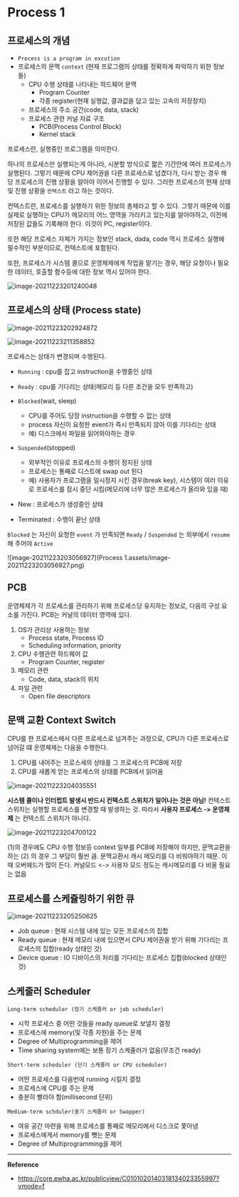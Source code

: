 # Process 1

## 프로세스의 개념

- `Process is a program in excution`
- 프로세스의 문맥 `context` (현재 프로그램의 상태를 정확하게 파악하기 위한 정보들)
  - CPU 수행 상태를 나타내는 하드웨어 문맥
    - Program Counter
    - 각종 register(현재 실행값, 결과값을 담고 있는 고속의 저장장치)
  - 프로세스의 주소 공간(code, data, stack)
  - 프로세스 관련 커널 자료 구조
    - PCB(Process Control Block)
    - Kernel stack

프로세스란, 실행중인 프로그램을 의미한다.

하나의 프로세스만 실행되는게 아니라, 시분할 방식으로 짧은 기간안에 여러 프로세스가 실행된다. 그렇기 때문에 CPU 제어권을 다른 프로세스로 넘겼다가, 다시 받는 경우 해당 프로세스의 진행 상황을 알아야 이어서 진행할 수 있다. 그러한 프로세스의 현재 상태 및 진행 상황을 `컨텍스트` 라고 하는 것이다. 

컨텍스트란, 프로세스를 실행하기 위한 정보의 총체라고 할 수 있다. 그렇기 때문에 이를 실제로 실행하는 CPU가 메모리의 어느 영역을 가리키고 있는지를 알아야하고, 이전에 저장된 값들도 기록해야 한다. 이것이 PC, register이다.

또한 해당 프로세스 자체가 가지는 정보인 stack, dada, code 역시 프로세스 실행에 필수적인 부분이므로, 컨텍스트에 포함된다.

또한, 프로세스가 시스템 콜으로 운영체제에게 작업을 맡기는 경우, 해당 요청이나 필요한 데이터, 호출할 함수등에 대한 정보 역시 있어야 한다. 

![image-20211223201240048](Process.assets/image-20211223201240048.png) 



## 프로세스의 상태 (Process state)

![image-20211223202924872](Process.assets/image-20211223202924872.png)

![image-20211223211358852](Process.assets/image-20211223211358852.png)

프로세스는 상태가 변경되며 수행된다.

- `Running` : cpu를 잡고 instruction을 수행중인 상태
- `Ready` : cpu를 기다리는 상태(메모리 등 다른 조건을 모두 만족하고)
- `Blocked`(wait, sleep)
  - CPU를 주어도 당장 instruction을 수행할 수 없는 상태
  - process 자신이 요청한 event가 즉시 만족되지 않아 이를 기다리는 상태
  - 예) 디스크에서 파일을 읽어와야하는 경우
- `Suspended`(stopped)
  - 외부적인 이유로 프로세스의 수행이 정지된 상태
  - 프로세스는 통째로 디스트에 swap out 된다
  - 예) 사용자가 프로그램을 일시정지 시킨 경우(break key), 시스템이 여러 이유로 프로세스를 잠시 중단 시킴(메모리에 너무 많은 프로세스가 올라와 있을 때)

- New : 프로세스가 생성중인 상태
- Terminated : 수행이 끝난 상태

`Blocked` 는 자신이 요청한 `event` 가 만족되면 `Ready` / `Suspended` 는 외부에서 `resume` 해 주어야 `Active`



![image-20211223203056927](Process 1.assets/image-20211223203056927.png)



## PCB

운영체제가 각 프로세스를 관리하기 위해 프로세스당 유지하는 정보로, 다음의 구성 요소를 가진다. PCB는 커널의 데이터 영역에 있다.

1. OS가 관리상 사용하는 정보
   - Process state, Process ID
   - Scheduling information, priority
2. CPU 수행관련 하드웨어 값
   - Program Counter, register
3. 메모리 관련
   - Code, data, stack의 위치
4. 파일 관련
   - Open file descriptors



## 문맥 교환 Context Switch

CPU를 한 프로세스에서 다른 프로세스로 넘겨주는 과정으로, CPU가 다른 프로세스로 넘어갈 떄 운영체제는 다음을 수행한다.

1. CPU를 내어주는 프로스세의 상태를 그 프로세스의 PCB에 저장
2. CPU를 새롭게 얻는 프로세스의 상태를 PCB에서 읽어옴

![image-20211223204035551](Process.assets/image-20211223204035551.png)



**시스템 콜이나 인터럽트 발생시 반드시 컨텍스트 스위치가 일어나는 것은 아님!** 컨텍스트 스위치는 실행할 프로세스를 변경할 때 발생하는 것. 따라서 **사용자 프로세스 -> 운영체제** 는 컨텍스트 스위치가 아니다.

![image-20211223204700122](Process.assets/image-20211223204700122.png)

(1)의 경우에도 CPU 수행 정보등 context 일부를 PCB에 저장해야 하지만, 문맥교환을 하는 (2) 의 경우 그 부담이 훨씬 큼. 문맥교환시 캐시 메모리를 다 비워야하기 때문. 이때 오버헤드가 많이 든다. 커널모드 <-> 사용자 모드 정도는 캐시메모리를 다 비울 필요는 없음



## 프로세스를 스케쥴링하기 위한 큐

![image-20211223205250625](Process.assets/image-20211223205250625.png)

- Job queue : 현재 시스템 내에 있는 모든 프로세스의 집합
- Ready queue : 현재 메모리 내에 있으면서 CPU 제어권을 받기 위해 기다리는 프로세스의 집합(ready 상태인 것)
- Device queue : IO 디바이스의 처리를 기다리는 프로세스 집합(blocked 상태인 것)



## 스케줄러 Scheduler

`Long-term scheduler (장기 스케줄러 or job scheduler)`

- 시작 프로세스 중 어떤 것들을 ready queue로 보낼지 결정
- 프로세스에 memory(및 각종 자원)을 주는 문제
- Degree of Multiprogramming을 제어
- Time sharing system에는 보통 장기 스케줄러가 없음(무조건 ready)



`Short-term scheduler (단기 스케줄러 or CPU scheduler)`

- 어떤 프로세스를 다음번에 running 시킬지 결정
- 프로세스에 CPU를 주는 문제
- 충분히 빨라야 함(millisecond 단위)



`Medium-term schduler(중기 스케줄러 or Swapper)`

- 여유 공간 마련을 위해 프로세스를 통째로 메모리에서 디스크로 쫓아냄
- 프로세스에게서 memory를 뺏는 문제
- Degree of Multiprogramming을 제어









____

**Reference**

- https://core.ewha.ac.kr/publicview/C0101020140318134023355997?vmode=f